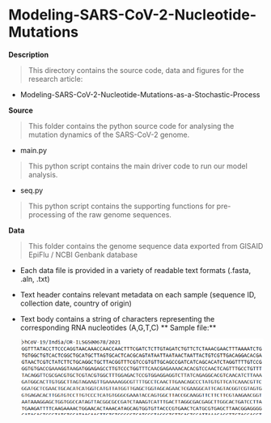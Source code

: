 # Modeling-SARS-CoV-2-Nucleotide-Mutations

**Description**
> This directory contains the source code, data and figures for the research article: 
* Modeling-SARS-CoV-2-Nucleotide-Mutations-as-a-Stochastic-Process

**Source**
> This folder contains the python source code for analysing the mutation dynamics of the SARS-CoV-2 genome.
* main.py
> This python script contains the main driver code to run our model analysis.
* seq.py
> This python script contains the supporting functions for pre-processing of the raw genome sequences.

**Data**
> This folder contains the genome sequence data exported from GISAID EpiFlu / NCBI Genbank database
* Each data file is provided in a variety of readable text formats (.fasta, .aln, .txt)
* Text header contains relevant metadata on each sample (sequence ID, collection date, country of origin)
* Text body contains a string of characters representing the corresponding RNA nucleotides (A,G,T,C)
** Sample file:**

    ![](figures/image6.png)


